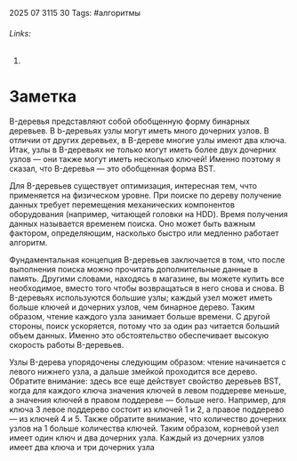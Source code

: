 2025 07 3115 30
Tags: #алгоритмы 
###### Links: 
1) 
# Заметка
B-деревья представляют собой обобщенную форму бинарных деревьев. В b-деревьях узлы могут иметь много дочерних узлов. В отличии от других деревьех, в B-дереве многие узлы имеют два ключа. Итак, узлы в B-деревьях не только могут иметь более двух дочерних узлов — они также могут иметь несколько ключей! Именно поэтому я сказал, что B-деревья — это обобщенная форма BST.

Для B-деревьев существует оптимизация, интересная тем, ччто применяется на физическом уровне. При поиске по дереву получение данных требует перемещения механических компонентов оборудования (например, читающей головки на HDD). Время получения данных называется временем поиска. Оно может быть важным фактором, определяющим, насколько быстро или медленно работает алгоритм.

Фундаментальная концепция B-деревьев заключается в том, что после выполнения поиска можно прочитать дополнительные данные в память. Другими словами, находясь в магазине, вы можете купить все необходимое, вместо того чтобы возвращаться в него снова и снова. В B-деревьях используются большие узлы; каждый узел может иметь больше ключей и дочерних узлов, чем бинарное дерево. Таким образом, чтение каждого узла занимает больше времени. С другой стороны, поиск ускоряется, потому что за один раз читается больший объем данных. Именно это обстоятельство обеспечивает высокую скорость работы B-деревьев.

Узлы B-дерева упорядочены следующим образом: чтение начинается с левого нижнего узла, а дальше змейкой проходится все дерево. Обратите внимание: здесь все еще действует свойство деревьев BST, когда для каждого ключа значения ключей в левом поддереве меньше, а значения ключей в правом поддереве — больше него. Например, для ключа 3 левое поддерево состоит из ключей 1 и 2, а правое поддерево — из ключей 4 и 5. Также обратите внимание, что количество дочерних узлов на 1 больше количества ключей. Таким образом, корневой узел имеет один ключ и два дочерних узла. Каждый из дочерних узлов имеет два ключа и три дочерних узла
